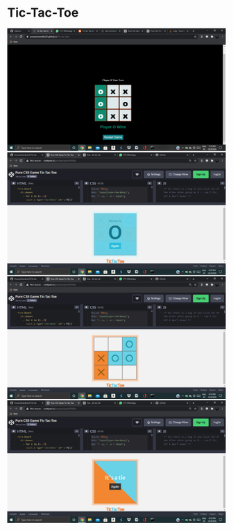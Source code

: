 # Tic-Tac-Toe


![Test Image 1](png12.png)
![Test Image 1](png1..png)
![Test Image 1](png2..png)
![Test Image 1](png3..png)
